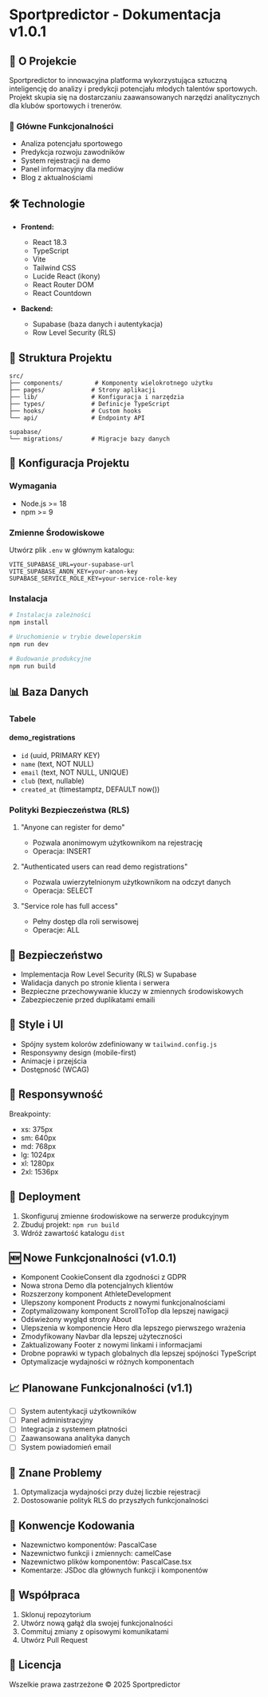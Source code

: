# Sportpredictor - Dokumentacja v1.0.1

## 🚀 O Projekcie

Sportpredictor to innowacyjna platforma wykorzystująca sztuczną inteligencję do analizy i predykcji potencjału młodych talentów sportowych. Projekt skupia się na dostarczaniu zaawansowanych narzędzi analitycznych dla klubów sportowych i trenerów.

### 🎯 Główne Funkcjonalności

- Analiza potencjału sportowego
- Predykcja rozwoju zawodników
- System rejestracji na demo
- Panel informacyjny dla mediów
- Blog z aktualnościami

## 🛠️ Technologie

- **Frontend:**
  - React 18.3
  - TypeScript
  - Vite
  - Tailwind CSS
  - Lucide React (ikony)
  - React Router DOM
  - React Countdown

- **Backend:**
  - Supabase (baza danych i autentykacja)
  - Row Level Security (RLS)

## 📁 Struktura Projektu

```
src/
├── components/         # Komponenty wielokrotnego użytku
├── pages/             # Strony aplikacji
├── lib/               # Konfiguracja i narzędzia
├── types/             # Definicje TypeScript
├── hooks/             # Custom hooks
└── api/               # Endpointy API

supabase/
└── migrations/        # Migracje bazy danych
```

## 🔧 Konfiguracja Projektu

### Wymagania

- Node.js >= 18
- npm >= 9

### Zmienne Środowiskowe

Utwórz plik `.env` w głównym katalogu:

```env
VITE_SUPABASE_URL=your-supabase-url
VITE_SUPABASE_ANON_KEY=your-anon-key
SUPABASE_SERVICE_ROLE_KEY=your-service-role-key
```

### Instalacja

```bash
# Instalacja zależności
npm install

# Uruchomienie w trybie deweloperskim
npm run dev

# Budowanie produkcyjne
npm run build
```

## 📊 Baza Danych

### Tabele

#### demo_registrations
- `id` (uuid, PRIMARY KEY)
- `name` (text, NOT NULL)
- `email` (text, NOT NULL, UNIQUE)
- `club` (text, nullable)
- `created_at` (timestamptz, DEFAULT now())

### Polityki Bezpieczeństwa (RLS)

1. "Anyone can register for demo"
   - Pozwala anonimowym użytkownikom na rejestrację
   - Operacja: INSERT

2. "Authenticated users can read demo registrations"
   - Pozwala uwierzytelnionym użytkownikom na odczyt danych
   - Operacja: SELECT

3. "Service role has full access"
   - Pełny dostęp dla roli serwisowej
   - Operacje: ALL

## 🔐 Bezpieczeństwo

- Implementacja Row Level Security (RLS) w Supabase
- Walidacja danych po stronie klienta i serwera
- Bezpieczne przechowywanie kluczy w zmiennych środowiskowych
- Zabezpieczenie przed duplikatami emaili

## 🎨 Style i UI

- Spójny system kolorów zdefiniowany w `tailwind.config.js`
- Responsywny design (mobile-first)
- Animacje i przejścia
- Dostępność (WCAG)

## 📱 Responsywność

Breakpointy:
- xs: 375px
- sm: 640px
- md: 768px
- lg: 1024px
- xl: 1280px
- 2xl: 1536px

## 🚀 Deployment

1. Skonfiguruj zmienne środowiskowe na serwerze produkcyjnym
2. Zbuduj projekt: `npm run build`
3. Wdróż zawartość katalogu `dist`

## 🆕 Nowe Funkcjonalności (v1.0.1)

- Komponent CookieConsent dla zgodności z GDPR
- Nowa strona Demo dla potencjalnych klientów
- Rozszerzony komponent AthleteDevelopment
- Ulepszony komponent Products z nowymi funkcjonalnościami
- Zoptymalizowany komponent ScrollToTop dla lepszej nawigacji
- Odświeżony wygląd strony About
- Ulepszenia w komponencie Hero dla lepszego pierwszego wrażenia
- Zmodyfikowany Navbar dla lepszej użyteczności
- Zaktualizowany Footer z nowymi linkami i informacjami
- Drobne poprawki w typach globalnych dla lepszej spójności TypeScript
- Optymalizacje wydajności w różnych komponentach

## 📈 Planowane Funkcjonalności (v1.1)

- [ ] System autentykacji użytkowników
- [ ] Panel administracyjny
- [ ] Integracja z systemem płatności
- [ ] Zaawansowana analityka danych
- [ ] System powiadomień email

## 🐛 Znane Problemy

1. Optymalizacja wydajności przy dużej liczbie rejestracji
2. Dostosowanie polityk RLS do przyszłych funkcjonalności

## 📝 Konwencje Kodowania

- Nazewnictwo komponentów: PascalCase
- Nazewnictwo funkcji i zmiennych: camelCase
- Nazewnictwo plików komponentów: PascalCase.tsx
- Komentarze: JSDoc dla głównych funkcji i komponentów

## 🤝 Współpraca

1. Sklonuj repozytorium
2. Utwórz nową gałąź dla swojej funkcjonalności
3. Commituj zmiany z opisowymi komunikatami
4. Utwórz Pull Request

## 📄 Licencja

Wszelkie prawa zastrzeżone © 2025 Sportpredictor
